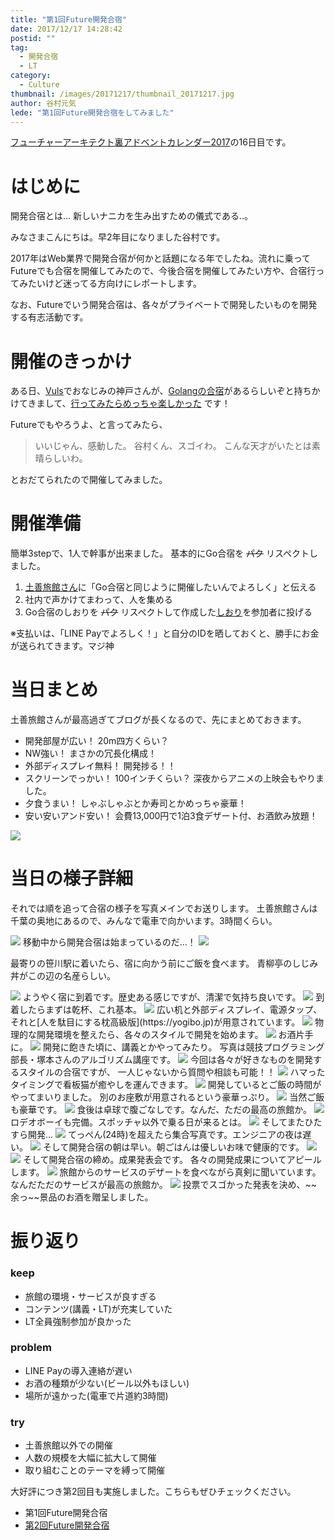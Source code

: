 ```yaml
---
title: "第1回Future開発合宿"
date: 2017/12/17 14:28:42
postid: ""
tag:
  - 開発合宿
  - LT
category:
  - Culture
thumbnail: /images/20171217/thumbnail_20171217.jpg
author: 谷村元気
lede: "第1回Future開発合宿をしてみました"
---
```


[フューチャーアーキテクト裏アドベントカレンダー2017](https://adventar.org/calendars/2449)の16日目です。

# はじめに

開発合宿とは...
新しいナニカを生み出すための儀式である..。

みなさまこんにちは。早2年目になりました谷村です。

2017年はWeb業界で開発合宿が何かと話題になる年でしたね。流れに乗ってFutureでも合宿を開催してみたので、今後合宿を開催してみたい方や、合宿行ってみたいけど迷ってる方向けにレポートします。

なお、Futureでいう開発合宿は、各々がプライベートで開発したいものを開発する有志活動です。

# 開催のきっかけ

ある日、[Vuls](https://github.com/future-architect/vuls)でおなじみの神戸さんが、[Golangの合宿](https://go-beginners.connpass.com/event/47481/)があるらしいぞと持ちかけてきまして、[行ってみたらめっちゃ楽しかった](https://dotstud.io/blog/go-beginners-camp-report/) です！

Futureでもやろうよ、と言ってみたら、

> いいじゃん、感動した。
> 谷村くん、スゴイわ。
> こんな天才がいたとは素晴らしいわ。

とおだてられたので開催してみました。

# 開催準備

簡単3stepで、1人で幹事が出来ました。
基本的にGo合宿を ~~パク~~ リスペクトしました。

1. [土善旅館さん](http://www.dozenryokan.com)に「Go合宿と同じように開催したいんでよろしく」と伝える
2. 社内で声かけてまわって、人を集める
3. Go合宿のしおりを ~~パク~~ リスペクトして作成した[しおり](https://gist.github.com/tng527/70a3af19aad64c6dfa0f4214868a4a7e)を参加者に投げる

※支払いは、「LINE Payでよろしく！」と自分のIDを晒しておくと、勝手にお金が送られてきます。マジ神

# 当日まとめ

土善旅館さんが最高過ぎてブログが長くなるので、先にまとめておきます。

- 開発部屋が広い！ 20m四方くらい？
- NW強い！ まさかの冗長化構成！
- 外部ディスプレイ無料！ 開発捗る！！
- スクリーンでっかい！ 100インチくらい？ 深夜からアニメの上映会もやりました。
- 夕食うまい！ しゃぶしゃぶとか寿司とかめっちゃ豪華！
- 安い安いアンド安い！ 会費13,000円で1泊3食デザート付、お酒飲み放題！

<img src="/images/20171217/photo_20171217_01.jpeg" loading="lazy">

# 当日の様子詳細

それでは順を追って合宿の様子を写真メインでお送りします。
土善旅館さんは千葉の奥地にあるので、みんなで電車で向かいます。3時間くらい。

<img src="/images/20171217/photo_20171217_02.jpeg" loading="lazy">
移動中から開発合宿は始まっているのだ...！

<img src="/images/20171217/photo_20171217_03.jpeg" loading="lazy">

最寄りの笹川駅に着いたら、宿に向かう前にご飯を食べます。
青柳亭のしじみ丼がこの辺の名産らしい。

<img src="/images/20171217/photo_20171217_04.jpeg" loading="lazy">
ようやく宿に到着です。歴史ある感じですが、清潔で気持ち良いです。

<img src="/images/20171217/photo_20171217_05.jpeg" loading="lazy">
到着したらまずは乾杯、これ基本。

<img src="/images/20171217/photo_20171217_06.jpeg" loading="lazy">
広い机と外部ディスプレイ、電源タップ、それと[人を駄目にする枕高級版](https://yogibo.jp)が用意されています。

<img src="/images/20171217/photo_20171217_07.jpeg" loading="lazy">
物理的な開発環境を整えたら、各々のスタイルで開発を始めます。

<img src="/images/20171217/photo_20171217_08.jpeg" loading="lazy">
お酒片手に。

<img src="/images/20171217/photo_20171217_09.jpeg" loading="lazy">
開発に飽きた頃に、講義とかやってみたり。
写真は競技プログラミング部長・塚本さんのアルゴリズム講座です。

<img src="/images/20171217/photo_20171217_10.jpeg" loading="lazy">
今回は各々が好きなものを開発するスタイルの合宿ですが、
一人じゃないから質問や相談も可能！！

<img src="/images/20171217/photo_20171217_11.jpeg" loading="lazy">
ハマったタイミングで看板猫が癒やしを運んできます。

<img src="/images/20171217/photo_20171217_12.jpeg" loading="lazy">
開発しているとご飯の時間がやってまいりました。
別のお座敷が用意されるという豪華っぷり。

<img src="/images/20171217/photo_20171217_13.jpeg" loading="lazy">
当然ご飯も豪華です。

<img src="/images/20171217/photo_20171217_14.jpeg" loading="lazy">
食後は卓球で腹ごなしです。なんだ、ただの最高の旅館か。

<img src="/images/20171217/photo_20171217_15.jpeg" loading="lazy">
ロデオボーイも完備。スポッチャ以外で乗る日が来るとは。

<img src="/images/20171217/photo_20171217_16.jpeg" loading="lazy">
そしてまたひたすら開発...

<img src="/images/20171217/photo_20171217_17.jpeg" loading="lazy">
てっぺん(24時)を超えたら集合写真です。エンジニアの夜は遅い。

<img src="/images/20171217/photo_20171217_18.jpeg" loading="lazy">
そして開発合宿の朝は早い。朝ごはんは優しいお味で健康的です。

<img src="/images/20171217/photo_20171217_19.jpeg" loading="lazy">
<img src="/images/20171217/photo_20171217_20.jpeg" loading="lazy">
そして開発合宿の締め。成果発表会です。
各々の開発成果についてアピールします。

<img src="/images/20171217/photo_20171217_21.jpeg" loading="lazy">
旅館からのサービスのデザートを食べながら真剣に聞いています。
なんだただのサービスが最高の旅館か。

<img src="/images/20171217/photo_20171217_22.jpeg" loading="lazy">
投票でスゴかった発表を決め、~~余っ~~景品のお酒を贈呈しました。

# 振り返り

### keep

- 旅館の環境・サービスが良すぎる
- コンテンツ(講義・LT)が充実していた
- LT全員強制参加が良かった

### problem

- LINE Payの導入連絡が遅い
- お酒の種類が少ない(ビール以外もほしい)
- 場所が遠かった(電車で片道約3時間)

### try

- 土善旅館以外での開催
- 人数の規模を大幅に拡大して開催
- 取り組むことのテーマを縛って開催

大好評につき第2回目も実施しました。こちらもぜひチェックください。

- 第1回Future開発合宿
- [第2回Future開発合宿](/articles/20190102/)
